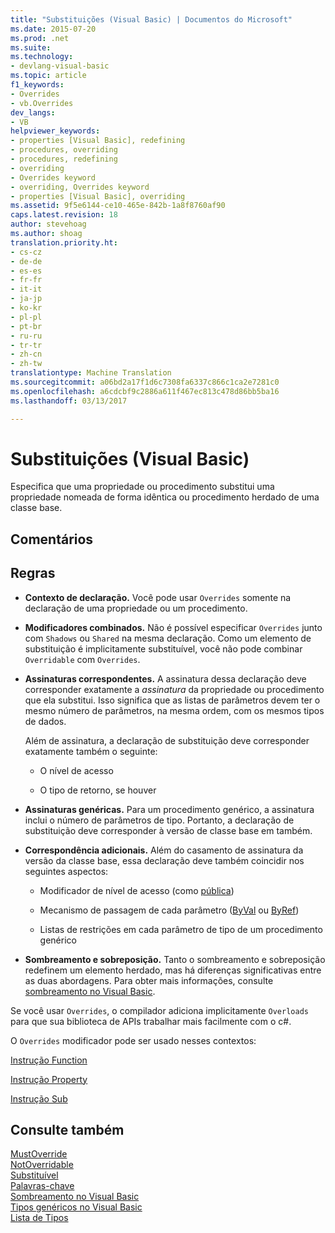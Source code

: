 ```yaml
---
title: "Substituições (Visual Basic) | Documentos do Microsoft"
ms.date: 2015-07-20
ms.prod: .net
ms.suite: 
ms.technology:
- devlang-visual-basic
ms.topic: article
f1_keywords:
- Overrides
- vb.Overrides
dev_langs:
- VB
helpviewer_keywords:
- properties [Visual Basic], redefining
- procedures, overriding
- procedures, redefining
- overriding
- Overrides keyword
- overriding, Overrides keyword
- properties [Visual Basic], overriding
ms.assetid: 9f5e6144-ce10-465e-842b-1a8f8760af90
caps.latest.revision: 18
author: stevehoag
ms.author: shoag
translation.priority.ht:
- cs-cz
- de-de
- es-es
- fr-fr
- it-it
- ja-jp
- ko-kr
- pl-pl
- pt-br
- ru-ru
- tr-tr
- zh-cn
- zh-tw
translationtype: Machine Translation
ms.sourcegitcommit: a06bd2a17f1d6c7308fa6337c866c1ca2e7281c0
ms.openlocfilehash: a6cdcbf9c2886a611f467ec813c478d86bb5ba16
ms.lasthandoff: 03/13/2017

---
```

# <a name="overrides-visual-basic"></a>Substituições (Visual Basic)
Especifica que uma propriedade ou procedimento substitui uma propriedade nomeada de forma idêntica ou procedimento herdado de uma classe base.  
  
## <a name="remarks"></a>Comentários  
  
## <a name="rules"></a>Regras  
  
-   **Contexto de declaração.** Você pode usar `Overrides` somente na declaração de uma propriedade ou um procedimento.  
  
-   **Modificadores combinados.** Não é possível especificar `Overrides` junto com `Shadows` ou `Shared` na mesma declaração. Como um elemento de substituição é implicitamente substituível, você não pode combinar `Overridable` com `Overrides`.  
  
-   **Assinaturas correspondentes.** A assinatura dessa declaração deve corresponder exatamente a *assinatura* da propriedade ou procedimento que ela substitui. Isso significa que as listas de parâmetros devem ter o mesmo número de parâmetros, na mesma ordem, com os mesmos tipos de dados.  
  
     Além de assinatura, a declaração de substituição deve corresponder exatamente também o seguinte:  
  
    -   O nível de acesso  
  
    -   O tipo de retorno, se houver  
  
-   **Assinaturas genéricas.** Para um procedimento genérico, a assinatura inclui o número de parâmetros de tipo. Portanto, a declaração de substituição deve corresponder à versão de classe base em também.  
  
-   **Correspondência adicionais.** Além do casamento de assinatura da versão da classe base, essa declaração deve também coincidir nos seguintes aspectos:  
  
    -   Modificador de nível de acesso (como [pública](../../../visual-basic/language-reference/modifiers/public.md))  
  
    -   Mecanismo de passagem de cada parâmetro ([ByVal](../../../visual-basic/language-reference/modifiers/byval.md) ou [ByRef](../../../visual-basic/language-reference/modifiers/byref.md))  
  
    -   Listas de restrições em cada parâmetro de tipo de um procedimento genérico  
  
-   **Sombreamento e sobreposição.** Tanto o sombreamento e sobreposição redefinem um elemento herdado, mas há diferenças significativas entre as duas abordagens. Para obter mais informações, consulte [sombreamento no Visual Basic](../../../visual-basic/programming-guide/language-features/declared-elements/shadowing.md).  
  
 Se você usar `Overrides`, o compilador adiciona implicitamente `Overloads` para que sua biblioteca de APIs trabalhar mais facilmente com o c#.  
  
 O `Overrides` modificador pode ser usado nesses contextos:  
  
 [Instrução Function](../../../visual-basic/language-reference/statements/function-statement.md)  
  
 [Instrução Property](../../../visual-basic/language-reference/statements/property-statement.md)  
  
 [Instrução Sub](../../../visual-basic/language-reference/statements/sub-statement.md)  
  
## <a name="see-also"></a>Consulte também  
 [MustOverride](../../../visual-basic/language-reference/modifiers/mustoverride.md)   
 [NotOverridable](../../../visual-basic/language-reference/modifiers/notoverridable.md)   
 [Substituível](../../../visual-basic/language-reference/modifiers/overridable.md)   
 [Palavras-chave](../../../visual-basic/language-reference/keywords/index.md)   
 [Sombreamento no Visual Basic](../../../visual-basic/programming-guide/language-features/declared-elements/shadowing.md)   
 [Tipos genéricos no Visual Basic](../../../visual-basic/programming-guide/language-features/data-types/generic-types.md)   
 [Lista de Tipos](../../../visual-basic/language-reference/statements/type-list.md)
